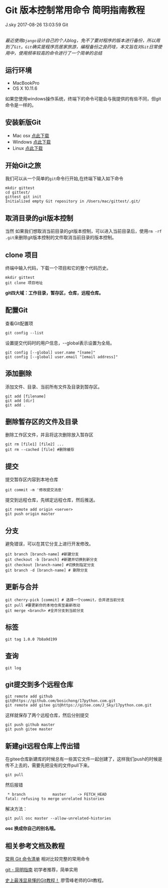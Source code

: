 <div class="blog-article">
<h1 class="title">Git 版本控制常用命令 简明指南教程</h1>
<span class="author">J.sky</span>
<span class="time">2017-08-26 13:03:59</span>
<span class="tag">Git</span>
</div>
</br>

*最近使用`Django`设计自己的个人blog，免不了要对程序的版本进行备份，所以用到了`Git`。`Git`确实是程序员居家旅游，编程备份之良药哇，本文旨在对`Git`日常使用中，使用频率较高的命令进行了一个简单的总结*
## 运行环境 

+ MacBookPro
+ OS X 10.11.6

如果您使用windows操作系统，终端下的命令可能会与我提供的有些不同，但git命令是一样的。

## 安装新版Git
* Mac osx    [点此下载](http://git-scm.com/download/mac)
* Windows    [点此下载](http://git-scm.com/download/mac)
* Linux   [点此下载](http://git-scm.com/download/mac)

## 开始Git之旅

我们可以从一个简单的`git`命令行开始,在终端下输入如下命令

    mkdir gittest
    cd gittest/
    gittest git init 
    Initialized empty Git repository in /Users/mac/gittest/.git/


## 取消目录的git版本控制

当然 如果我们想取消当前目录的git版本控制，可以进入当前目录后，使用`rm -rf .git`来删除git版本控制的文件取消当前目录的版本控制。

## clone 项目
终端中输入代码，下载一个项目和它的整个代码历史。

    mkdir gittest
    git clone 项目地址


**git四大域：工作目录，暂存区，仓库，远程仓库。**

## 配置Git

查看Git配置项

    git config --list

设置提交代码时的用户信息，--global表示设置为全局。

    git config [--global] user.name "[name]"
    git config [--global] user.email "[email address]"

## 添加删除

添加文件、目录、当前所有文件及目录到暂存区。


    git add [filename]
    git add [dir]
    git add .

## 删除暂存区的文件及目录

删除工作区文件，并且将这次删除放入暂存区

    git rm [file1] [file2] ...
    git rm --cached [file] #删除缓存

## 提交

提交暂存区内容到本地仓库

    git commit -m '修改提交消息'

提交到远程仓库，先绑定远程仓库，然后推送。

    git remote add origin <server>
    git push origin master

## 分支
避免错误，可以在其它分支上进行开发修改。

    git branch [branch-name] #新建分支
    git checkout -b [branch] #新建并切换到新分支
    git checkout [branch-name] #切换到指定分支
    git branch -d [branch-name] # 删除分支

## 更新与合并

    git cherry-pick [commit] # 选择一个commit，合并进当前分支
    git pull #要更新你的本地仓库至最新改动
    git merge <branch> #全并分支到当前分支

## 标签

    git tag 1.0.0 7b8a9d199

## 查询

    git log


## git提交到多个远程仓库

    git remote add github git@https://github.com/bosichong/17python.com.git
    git remote add gitee git@https://gitee.com/J_Sky/17python.com.git

这样就保存了两个远程仓库，然后分别提交

    git push github master
    git push gitee master

## 新建git远程仓库上传出错

在gitee仓库新建库的时候总有一些其它文件一起创建了，这样我们push的时候是传不上去的，需要先把没有的文件pull下来。

    git pull

然后报错

     * branch            master     -> FETCH_HEAD
    fatal: refusing to merge unrelated histories

解决方法：

    git pull osc master --allow-unrelated-histories

**osc 换成你自己的别名哦。**


## 相关参考文档及教程

[常用 Git 命令清单](http://www.liuyunfei.cn/blog/detail/172) 相对比较完整的常用命令

[git - 简明指南](http://rogerdudler.github.io/git-guide/index.zh.html) 初学者推荐，简单实用

[史上最浅显易懂的Git教程！](https://www.liaoxuefeng.com/wiki/0013739516305929606dd18361248578c67b8067c8c017b000) 廖雪峰老师的Git教程。